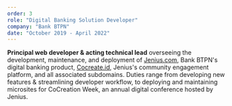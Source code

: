 ```yaml
---
order: 3
role: "Digital Banking Solution Developer"
company: "Bank BTPN"
date: "October 2019 - April 2022"
---
```

**Principal web developer & acting technical lead** overseeing the development, maintenance, and deployment of [Jenius.com](https://www.jenius.com "Jenius.com"), Bank BTPN's digital banking product, [Cocreate.id](https://www.cocreate.id "Cocreate.id"), Jenius's community engagement platform, and all associated subdomains. Duties range from developing new features & streamlining developer workflow, to deploying and maintaining microsites for CoCreation Week, an annual digital conference hosted by Jenius.